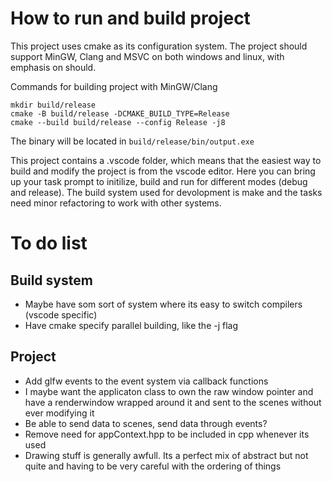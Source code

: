 # How to run and build project
This project uses cmake as its configuration system. The project should support MinGW, Clang and MSVC on both windows and linux, with emphasis on should. 

Commands for building project with MinGW/Clang
```
mkdir build/release
cmake -B build/release -DCMAKE_BUILD_TYPE=Release
cmake --build build/release --config Release -j8
```

The binary will be located in `build/release/bin/output.exe`

This project contains a .vscode folder, which means that the easiest way to build and modify the project is from the vscode editor. Here you can bring up your task prompt to initilize, build and run for different modes (debug and release). The build system used for devolopment is make and the tasks need minor refactoring to work with other systems. 

# To do list

## Build system
- Maybe have som sort of system where its easy to switch compilers (vscode specific)
- Have cmake specify parallel building, like the -j<n> flag

## Project
- Add glfw events to the event system via callback functions
- I maybe want the applicaton class to own the raw window pointer and have a renderwindow wrapped around it and sent to the scenes without ever modifying it
- Be able to send data to scenes, send data through events?
- Remove need for appContext.hpp to be included in cpp whenever its used
- Drawing stuff is generally awfull. Its a perfect mix of abstract but not quite and having to be very careful with the ordering of things 
